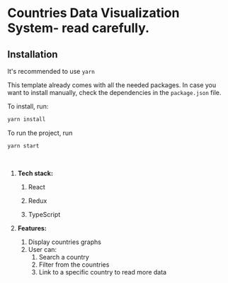 # Countries Data Visualization System- read carefully.
## Installation

It's recommended to use `yarn`

This template already comes with all the needed packages. In case you want to install manually, check the dependencies in the `package.json` file.

To install, run:

```bash
yarn install
```

To run the project, run

````bash
yarn start
````

<br />

1. **Tech stack:**

   1. React

   2. Redux

   3. TypeScript
   
2. **Features:**

   1. Display countries graphs
   2. User can:
      1. Search a country
      2. Filter from the countries
      3. Link to a specific country to read more data
